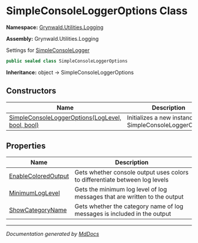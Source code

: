 ﻿# SimpleConsoleLoggerOptions Class

**Namespace:** [Grynwald.Utilities.Logging](../index.md)

**Assembly:** Grynwald.Utilities.Logging

Settings for [SimpleConsoleLogger](../SimpleConsoleLogger/index.md)

```csharp
public sealed class SimpleConsoleLoggerOptions
```

**Inheritance:** object → SimpleConsoleLoggerOptions

## Constructors

| Name                                                                      | Description                                              |
| ------------------------------------------------------------------------- | -------------------------------------------------------- |
| [SimpleConsoleLoggerOptions(LogLevel, bool, bool)](constructors/index.md) | Initializes a new instance of SimpleConsoleLoggerOptions |

## Properties

| Name                                                     | Description                                                                 |
| -------------------------------------------------------- | --------------------------------------------------------------------------- |
| [EnableColoredOutput](properties/EnableColoredOutput.md) | Gets whether console output uses colors to differentiate between log levels |
| [MinimumLogLevel](properties/MinimumLogLevel.md)         | Gets the minimum log level of log messages that are written to the output   |
| [ShowCategoryName](properties/ShowCategoryName.md)       | Gets whether the category name of log messages is included in the output    |

___

*Documentation generated by [MdDocs](https://github.com/ap0llo/mddocs)*
